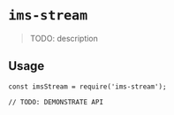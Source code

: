 # `ims-stream`

> TODO: description

## Usage

```
const imsStream = require('ims-stream');

// TODO: DEMONSTRATE API
```
